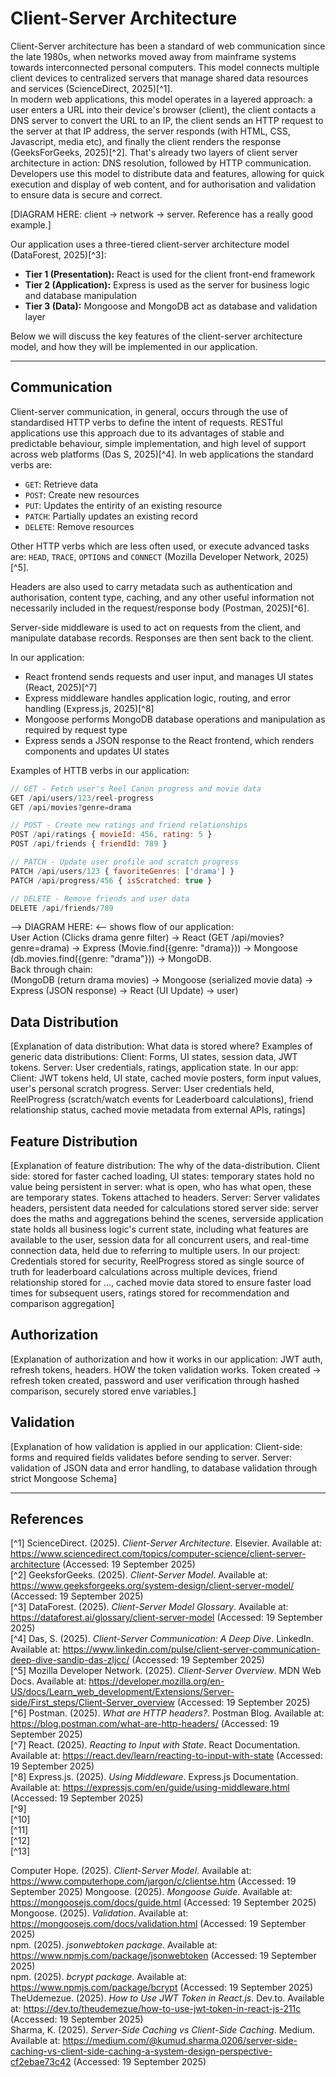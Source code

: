 # Client-Server Architecture

Client-Server architecture has been a standard of web communication since the late 1980s, when networks moved away from mainframe systems towards interconnected personal computers. This model connects multiple client devices to centralized servers that manage shared data resources and services (ScienceDirect, 2025)[^1].  
In modern web applications, this model operates in a layered approach: a user enters a URL into their device's browser (client), the client contacts a DNS server to convert the URL to an IP, the client sends an HTTP request to the server at that IP address, the server responds (with HTML, CSS, Javascript, media etc), and finally the client renders the response (GeeksForGeeks, 2025)[^2]. That's already two layers of client server architecture in action: DNS resolution, followed by HTTP communication.  
Developers use this model to distribute data and features, allowing for quick execution and display of web content, and for authorisation and validation to ensure data is secure and correct.

[DIAGRAM HERE: client -> network -> server. Reference has a really good example.]

Our application uses a three-tiered client-server architecture model (DataForest, 2025)[^3]:

- **Tier 1 (Presentation):** React is used for the client front-end framework
- **Tier 2 (Application):** Express is used as the server for business logic and database manipulation
- **Tier 3 (Data):** Mongoose and MongoDB act as database and validation layer

Below we will discuss the key features of the client-server architecture model, and how they will be implemented in our application.

---

## Communication

Client-server communication, in general, occurs through the use of standardised HTTP verbs to define the intent of requests. RESTful applications use this approach due to its advantages of stable and predictable behaviour, simple implementation, and high level of support across web platforms (Das S, 2025)[^4]. In web applications the standard verbs are:

- `GET`: Retrieve data
- `POST`: Create new resources
- `PUT`: Updates the entirity of an existing resource
- `PATCH`: Partially updates an existing record
- `DELETE`: Remove resources

Other HTTP verbs which are less often used, or execute advanced tasks are: `HEAD`, `TRACE`, `OPTIONS` and `CONNECT` (Mozilla Developer Network, 2025)[^5].

Headers are also used to carry metadata such as authentication and authorisation, content type, caching, and any other useful information not necessarily included in the request/response body (Postman, 2025)[^6].

Server-side middleware is used to act on requests from the client, and manipulate database records. Responses are then sent back to the client.

In our application:

- React frontend sends requests and user input, and manages UI states (React, 2025)[^7]
- Express middleware handles application logic, routing, and error handling (Express.js, 2025)[^8]
- Mongoose performs MongoDB database operations and manipulation as required by request type
- Express sends a JSON response to the React frontend, which renders components and updates UI states

Examples of HTTB verbs in our application:

```js
// GET - Fetch user's Reel Canon progress and movie data
GET /api/users/123/reel-progress
GET /api/movies?genre=drama

// POST - Create new ratings and friend relationships
POST /api/ratings { movieId: 456, rating: 5 }
POST /api/friends { friendId: 789 }

// PATCH - Update user profile and scratch progress
PATCH /api/users/123 { favoriteGenres: ['drama'] }
PATCH /api/progress/456 { isScratched: true }

// DELETE - Remove friends and user data
DELETE /api/friends/789
```

--> DIAGRAM HERE: <--
shows flow of our application:  
User Action (Clicks drama genre filter) → React (GET /api/movies?genre=drama) → Express (Movie.find({genre: "drama})) → Mongoose (db.movies.find({genre: "drama"})) → MongoDB.  
Back through chain:  
(MongoDB (return drama movies) -> Mongoose (serialized movie data) -> Express (JSON response) → React (UI Update) -> user)

## Data Distribution

[Explanation of data distribution: What data is stored where? Examples of generic data distributions: Client: Forms, UI states, session data, JWT tokens. Server: User credentials, ratings, application state. In our app: Client: JWT tokens held, UI state, cached movie posters, form input values, user's personal scratch progress. Server: User credentials held, ReelProgress (scratch/watch events for Leaderboard calculations), friend relationship status, cached movie metadata from external APIs, ratings]

## Feature Distribution

[Explanation of feature distribution: The why of the data-distribution. Client side: stored for faster cached loading, UI states: temporary states hold no value being persistent in server: what is open, who has what open, these are temporary states. Tokens attached to headers. Server: Server validates headers, persistent data needed for calculations stored server side: server does the maths and aggregations behind the scenes, serverside application state holds all business logic's current state, including what features are available to the user, session data for all concurrent users, and real-time connection data, held due to referring to multiple users. In our project: Credentials stored for security, ReelProgress stored as single source of truth for leaderboard calculations across multiple devices, friend relationship stored for ..., cached movie data stored to ensure faster load times for subsequent users, ratings stored for recommendation and comparison aggregation]

## Authorization

[Explanation of authorization and how it works in our application: JWT auth, refresh tokens, headers. HOW the token validation works. Token created -> refresh token created, password and user verification through hashed comparison, securely stored enve variables.]

## Validation

[Explanation of how validation is applied in our application: Client-side: forms and required fields validates before sending to server. Server: validation of JSON data and error handling, to database validation through strict Mongoose Schema]

---

## References

[^1] ScienceDirect. (2025). _Client-Server Architecture_. Elsevier. Available at: <https://www.sciencedirect.com/topics/computer-science/client-server-architecture> (Accessed: 19 September 2025)  
[^2] GeeksforGeeks. (2025). _Client-Server Model_. Available at: <https://www.geeksforgeeks.org/system-design/client-server-model/> (Accessed: 19 September 2025)  
[^3] DataForest. (2025). _Client-Server Model Glossary_. Available at: <https://dataforest.ai/glossary/client-server-model> (Accessed: 19 September 2025)  
[^4] Das, S. (2025). _Client-Server Communication: A Deep Dive_. LinkedIn. Available at: <https://www.linkedin.com/pulse/client-server-communication-deep-dive-sandip-das-zljcc/> (Accessed: 19 September 2025)  
[^5] Mozilla Developer Network. (2025). _Client-Server Overview_. MDN Web Docs. Available at: <https://developer.mozilla.org/en-US/docs/Learn_web_development/Extensions/Server-side/First_steps/Client-Server_overview> (Accessed: 19 September 2025)  
[^6] Postman. (2025). _What are HTTP headers?_. Postman Blog. Available at: <https://blog.postman.com/what-are-http-headers/> (Accessed: 19 September 2025)  
[^7] React. (2025). _Reacting to Input with State_. React Documentation. Available at: <https://react.dev/learn/reacting-to-input-with-state> (Accessed: 19 September 2025)  
[^8] Express.js. (2025). _Using Middleware_. Express.js Documentation. Available at: <https://expressjs.com/en/guide/using-middleware.html> (Accessed: 19 September 2025)  
[^9]  
[^10]  
[^11]  
[^12]  
[^13]  

Computer Hope. (2025). _Client-Server Model_. Available at: <https://www.computerhope.com/jargon/c/clientse.htm> (Accessed: 19 September 2025)
Mongoose. (2025). _Mongoose Guide_. Available at: <https://mongoosejs.com/docs/guide.html> (Accessed: 19 September 2025)  
Mongoose. (2025). _Validation_. Available at: <https://mongoosejs.com/docs/validation.html> (Accessed: 19 September 2025)  
npm. (2025). _jsonwebtoken package_. Available at: <https://www.npmjs.com/package/jsonwebtoken> (Accessed: 19 September 2025)  
npm. (2025). _bcrypt package_. Available at: <https://www.npmjs.com/package/bcrypt> (Accessed: 19 September 2025)  
TheUdemezue. (2025). _How to Use JWT Token in React.js_. Dev.to. Available at: <https://dev.to/theudemezue/how-to-use-jwt-token-in-react-js-211c> (Accessed: 19 September 2025)  
Sharma, K. (2025). _Server-Side Caching vs Client-Side Caching_. Medium. Available at: <https://medium.com/@kumud.sharma.0206/server-side-caching-vs-client-side-caching-a-system-design-perspective-cf2ebae73c42> (Accessed: 19 September 2025)
